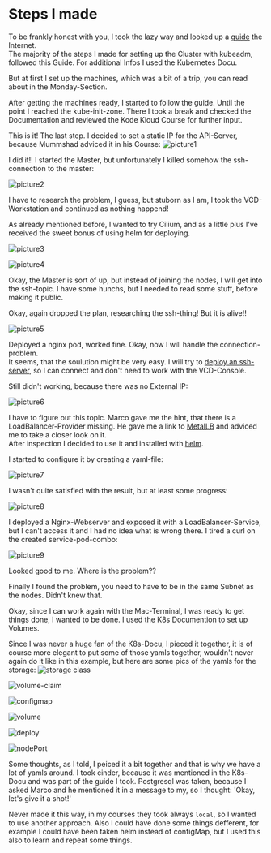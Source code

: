 # Steps I made
To be frankly honest with you, I took the lazy way and looked up a [guide](https://computingforgeeks.com/deploy-kubernetes-cluster-on-ubuntu-with-kubeadm/) the Internet. <br>
The majority of the steps I made for setting up the Cluster with kubeadm, followed this Guide. For additional Infos I used the Kubernetes Docu.

<p>But at first I set up the machines, which was a bit of a trip, you can read about in the Monday-Section. </p>

<p>After getting the machines ready, I started to follow the guide. Until the point I reached the kube-init-zone. There I took a break and checked the Documentation and reviewed the Kode Kloud Course for further input.</p>

This is it! The last step. I decided to set a static IP for the API-Server, because Mummshad adviced it in his Course:
 ![picture1](/Images/Bildschirm%C2%ADfoto%202023-02-01%20um%2011.22.10.png)

 I did it!! I started the Master, but unfortunately I killed somehow the ssh-connection to the master:

 ![picture2](/Images/Bildschirm%C2%ADfoto%202023-02-01%20um%2011.33.11.png) 
 
 I have to research the problem, I guess, but stuborn as I am, I took the VCD-Workstation and continued as nothing happend! 

 As already mentioned before, I wanted to try Cilium, and as a little plus I've received the sweet bonus of using helm for deploying.

 ![picture3](/Images/Bildschirm%C2%ADfoto%202023-02-01%20um%2011.51.19.png)

 ![picture4](/Images/Bildschirm%C2%ADfoto%202023-02-01%20um%2011.56.17.png)

 Okay, the Master is sort of up, but instead of joining the nodes, I will get into the ssh-topic. I have some hunchs, but I needed to read some stuff, before making it public.

 Okay, again dropped the plan, researching the ssh-thing! But it is alive!!

 ![picture5](/Images/Bildschirm%C2%ADfoto%202023-02-01%20um%2014.13.47.png)

 Deployed a nginx pod, worked fine. Okay, now I will handle the connection-problem. <br>
 It seems, that the soulution might be very easy. I will try to [deploy an ssh-server](https://www.octopus.com/blog/ssh-into-kubernetes-cluster), so I can connect and don't need to work with the VCD-Console.

 Still didn't working, because there was no External IP:

 ![picture6](/Images/Bildschirm%C2%ADfoto%202023-02-01%20um%2015.44.18.png)

 I have to figure out this topic. Marco gave me the hint, that there is a LoadBalancer-Provider missing. He gave me a link to [MetalLB](https://metallb.universe.tf/) and adviced me to take a closer look on it. <br>
 After inspection I decided to use it and installed with [helm](https://metallb.universe.tf/installation/).

 I started to configure it by creating a yaml-file:

 ![picture7](/Images/Bildschirm%C2%ADfoto%202023-02-01%20um%2017.26.10.png)

 I wasn't quite satisfied with the result, but at least some progress:

 ![picture8](/Images/Bildschirm%C2%ADfoto%202023-02-01%20um%2017.26.57.png)

 I deployed a Nginx-Webserver and exposed it with a LoadBalancer-Service, but I can't access it and I had no idea what is wrong there. I tired a curl on the created service-pod-combo:

 ![picture9](/Images/Bildschirm%C2%ADfoto%202023-02-02%20um%2015.00.20.png)

 Looked good to me. Where is the problem??

 Finally I found the problem, you need to have to be in the same Subnet as the nodes. Didn't knew that.

 Okay, since I can work again with the Mac-Terminal, I was ready to get things done, I wanted to be done.
 I used the K8s Documention to set up Volumes.

 Since I was never a huge fan of the K8s-Docu, I pieced it together, it is of course more elegant to put some of those yamls together, wouldn't never again do it like in this example, but here are some pics of the yamls for the storage: 
 ![storage class](/Images/Bildschirm%C2%ADfoto%202023-02-06%20um%2014.37.22.png)

 ![volume-claim](/Images/Bildschirm%C2%ADfoto%202023-02-06%20um%2014.36.41.png)

 ![configmap](/Images/Bildschirm%C2%ADfoto%202023-02-06%20um%2014.32.32.png)

 ![volume](/Images/Bildschirm%C2%ADfoto%202023-02-06%20um%2014.38.38.png)

 ![deploy](/Images/Bildschirm%C2%ADfoto%202023-02-06%20um%2014.39.10.png)

 ![nodePort](/Images/Bildschirm%C2%ADfoto%202023-02-06%20um%2014.31.37.png)

 Some thoughts, as I told, I peiced it a bit together and that is why we have a lot of yamls around. I took cinder, because it was mentioned in the K8s-Docu and was part of the guide I took.
 Postgresql was taken, because I asked Marco and he mentioned it in a message to my, so I thought: 'Okay, let's give it a shot!'

 Never made it this way, in my courses they took always `local`, so I wanted to use another approach. Also I could have done some things defferent, for example I could have been taken helm instead of configMap, but I used this also to learn and repeat some things. 

